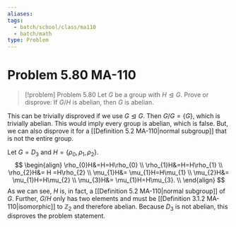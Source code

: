 ```yaml
---
aliases: 
tags:
  - batch/school/class/ma110
  - batch/math
type: Problem
---
```

# Problem 5.80 MA-110

> [!problem] Problem 5.80
> Let $G$ be a group with $H \trianglelefteq G$. Prove or disprove: If $G/H$ is abelian, then $G$ is abelian.

This can be trivially disproved if we use $G \trianglelefteq G$. Then $G/G=\{ G \}$, which is trivially abelian. This would imply every group is abelian, which is false. But, we can also disprove it for a [[Definition 5.2 MA-110|normal subgroup]] that is not the entire group.

Let $G=D_{3}$ and $H=\{\rho_{0},\rho_{1},\rho_{2}\}$.
$$
\begin{align}
\rho_{0}H&=H=H\rho_{0} \\
\rho_{1}H&=H=H\rho_{1} \\
\rho_{2}H&= H =H\rho_{2} \\
\mu_{1}H&= \mu_{1}H=H\mu_{1} \\
\mu_{2}H&= \mu_{1}H=H\mu_{2} \\
\mu_{3}H&= \mu_{1}H=H\mu_{3}. \\
\end{align}
$$
As we can see, $H$ is, in fact, a [[Definition 5.2 MA-110|normal subgroup]] of $G$. Further, $G/H$ only has two elements and must be [[Definition 3.1.2 MA-110|isomorphic]] to $\mathbb{Z}_{2}$ and therefore abelian. Because $D_{3}$ is not abelian, this disproves the problem statement.